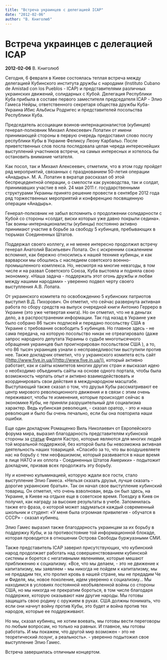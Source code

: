 ```yaml
---
title: "Встреча украинцев с делегацией ICAP"
date: "2012-02-06"
author: "В. Книголюб"
---
```


# Встреча украинцев с делегацией ICAP

**2012-02-06** В. Книголюб

Сегодня, 6 февраля в Киеве состоялась теплая встреча между делегацией Кубинского института дружбы с народами (Instituto Cubano de Amistad con los Pueblos - ICAP) и представителями различных украинских движений, солидарных с Кубой. Делегация Республики Куба прибыла в составе первого заместителя председателя ICAP - Элио Гамеса Нейры, ответственного секретаря общества дружбы Куба-Украина Ибис Альбисы Родригес и представителей посольства Республики Куба.

Председатель ассоциации воинов-интернационалистов (кубинцев) генерал-полковник Михаил Алексеевич Лопатин от имени принимающей стороны в первую очередь предоставил слово послу республики Кубы в Украине Феликсу Леону Карбальо. После приветственных слов посла последовала целая череда интереснейших выступлений участников встречи, на самых интересных и хотелось бы остановить внимание читателя.

Как посол, так и Михаил Алексеевич, отметили, что в этом году пройдет ряд мероприятий, связанных с празднованием 50-летия операции «Анадырь». М. А. Лопатин в вкратце рассказал об этой беспрецедентной операции, о смелости как руководства, так и солдат, принимавших участие в ней. 24 мая 2011 г. государственными структурами Украины принято решение провести в сентябре 2012 года ряд торжественных мероприятий и конференцию посвященную операции «Анадырь».

Генерал-полковник не забыл вспомнить о продолжении солидарности с Кубой со стороны «солдат, виски которых уже давно покрыли седина». Так воины-интернационалисты (кубинцы) постоянно активно принимают участие в борьбе за свободу 5 кубинцев, пребывающих в тюрьмах Соединенных Штатов.

Поддержал своего коллегу, и не менее интересно продолжил встречу генерал Анатолий Васильевич Лопата. Он с искренним сожалением вспомнил, как бережно относились к нашей технике кубинцы, и как варварски мы обошлись с наследием советского военно-промышленного комплекса. Но, несмотря на многие невзгоды, в том числе и на развал Советского Союза, Куба выстояла и подняла свою экономику. «Наша задача - поддержать этот огонь дружбы и любви между нашими народами» - уверенно подвел черту своего выступления А.В. Лопата.

От украинского комитета по освобождению 5 кубинских патриотов выступил В.Д. Пихорович. Он отметил, что сейчас развернута активная работа по сбору средств на выпуск очередной книги Антонио Герреро в Украине (это уже четвертая книга). Но он отметил, что не в деньгах дело, а в распространении информации. Так год назад в Украине уже было собрано 86 тысяч подписей и передано посольству США в Украине с требование освободить 5 кубинцев. Но главное здесь - не сама передача, на которую посольство никак не отреагировало (даже запрос народного депутата Украины о судьбе многотысячного обращения украинцев был проигнорирован посольством США ), а то, что 86 тысяч украинцев узнали о несправедливостии выступили против нее. Также докладчик отметил, что у украинского комитета есть сайт ([http://www.five.in.ua/](http://www.five.in.ua/)), который активно работает, как и сайты комитетов многих других стран и высказал идею о необходимо объединить сайты на основе одного портала, чтобы была возможность черпать опыт и активно взаимодействовать и координировать свои действия в международном масштабе. Выступающий также сказал о том, что друзья Кубы рассматривают ее центр мирового революционного движения и в связи с этим очень переживают, чтобы те изменения, которые происходят сейчас в экономике Кубы, не приняли разрушительный для социализма характер. Ведь кубинская революция, - сказал оратор, - это и наша революция и было бы очень печально, если бы она повторила наши ошибки.

Еще один докладчик Ромащенко Виль Николаевич от Европейского форума мира, выразил благодарность представителям кубинской стороны за [статьи](http://www.cuba.cu/gobierno/reflexiones/reflexiones.html) Фиделя Кастро, которые являются для многих людей той моральной поддержкой, без которой была бы невозможна активная деятельность наших товарищей. «Спасибо за то, что вы воодушевляете нас на борьбу с тем неофашизмом, который развивается в наше время в лице НАТО и их оплота - Соединенных Штатов Америки» - подытожит докладчик, призвав всех продолжать эту борьбу.

Ну и конечно кульминацией, которую ждали все гости, стало выступление Элио Гамеса. «Нельзя сказать друзья, лучше сказать - дорогие украинские братья». Так он начал свое выступление кубинский товарищ. Он отметил, что очень взволнован, ведь он был здесь, на Украине, в Киеве на отдыхе еще в советское время. Поездку в Киев он получил, как награду за высокие результаты в учебе. Запомнилась также его фраза, о которой может задуматься каждый современный школьник и студент: «У меня была огромная привилегия - обучатся в СССР» - сказал кубинец.

Элио Гамес выразил также благодарность украинцам за их борьбу в поддержку Кубы, и за противостояние той информационной блокаде, которая проводится в отношении Острова Свободы буржуазными СМИ.

Также представитель ICAP заверил присутствующих, что кубинский народ продолжает работать над совершенствованием кубинской системы и борется с негативными явлениями, которые мешают приближению к социализму. «Все, что мы делаем, - это не движение к капитализму, мы заявляем - мы никогда не пойдем к капитализму, мы не предадим тех, кто пролил кровь в нашей стране, мы не предадим Че и Фиделя, мы, новое поколение, идем уверенно к социализму... Мы находимся в условиях постоянной необъявленной войны со стороны США, но мы никогда не прекратим бороться, в том числе благодаря поддержке, которую оказывают нам другие народы. Мы готовы защищать свою родину с оружием в руках. США должны понимать, что если они начнут войну против Кубы, это будет и война против тех народов, которые ее поддерживают.

Но мы, сказал кубинец, не хотим воевать, мы готовы вести переговоры по любым вопросам, но только на равных. И главное, мы готовы работать. И мы покажем, что другой мир возможен - это не теоретический лозунг, а реальность». - уверенно подытожил свое выступление Элио Гамес.

Встреча завершилась отличным концертом.
